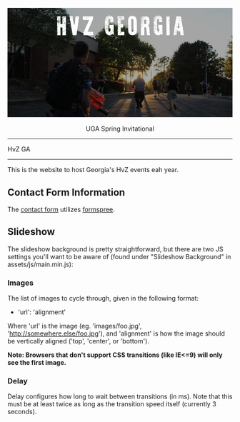 <p align="center">
<a href="http://hvzga.com"><img alt="HvZ GA" src="images/logo.jpg" ></a>
</p>

<p align="center">
  UGA Spring Invitational
</p>

---

HvZ GA

---

This is the website to host Georgia's HvZ events eah year.

## Contact Form Information

The [contact form](./contact.html) utilizes [formspree](https://formspree.io/).

## Slideshow

The slideshow background is pretty straightforward, but there are two JS
settings you'll want to be aware of (found under "Slideshow Background" in
assets/js/main.min.js):

### Images

The list of images to cycle through, given in the following format:

* 'url': 'alignment'

Where 'url' is the image (eg. 'images/foo.jpg',
'http://somewhere.else/foo.jpg'), and 'alignment' is how the image should be
vertically aligned ('top', 'center', or 'bottom').

**Note: Browsers that don't support CSS transitions (like IE<=9) will only see the first image.**

### Delay

Delay configures how long to wait between transitions (in ms). Note that this
must be at least twice as long as the transition speed itself (currently 3 seconds).
